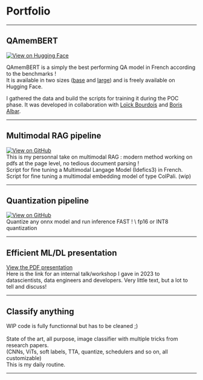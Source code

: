 # Portfolio
---

## QAmemBERT

[![View on Hugging Face](https://huggingface.co/datasets/huggingface/badges/resolve/main/model-on-hf-md.svg)](https://huggingface.co/CATIE-AQ/QAmembert)

QAmemBERT is a simply the best performing QA model in French according to the benchmarks ! \
It is available in two sizes ([base](https://huggingface.co/CATIE-AQ/QAmembert) and [large](https://huggingface.co/CATIE-AQ/QAmembert-large))  and is freely available on Hugging Face. 

I gathered the data and build the scripts for training it during the POC phase. It was developed in collaboration with [Loïck Bourdois](https://lbourdois.github.io/) and [Boris Albar](https://fr.linkedin.com/in/boris-albar).

---

## Multimodal RAG pipeline

[![View on GitHub](https://img.shields.io/badge/GitHub-View_on_GitHub-blue?logo=GitHub)](https://github.com/catie-aq/multimodal_RAG_with_VLMs) \
This is my personnal take on multimodal RAG : modern method working on pdfs at the page level, no tedious document parsing ! \
Script for fine tuning a Multimodal Langage Model (Idefics3) in French. \
Script for fine tuning a multimodal embedding model of type ColPali.  (wip)



---


## Quantization pipeline

[![View on GitHub](https://img.shields.io/badge/GitHub-View_on_GitHub-blue?logo=GitHub)](https://github.com/catie-aq/infere-anything-FAST) \
Quantize any onnx model and run inference FAST ! \ 
fp16 or INT8 quantization 


---

## Efficient ML/DL presentation
[View the PDF presentation](https://github.com/pierrebedu/portfolio/blob/main/techintome_efficientML_public_version.pdf) \
Here is the link for an internal talk/workshop  I gave in 2023 to datascientists, data engineers and developers.
Very little text, but a lot to tell and discuss! 

---

## Classify anything
WIP code is fully functionnal but has to be cleaned ;) \
\
State of the art, all purpose, image classifier with multiple tricks from research papers. \
(CNNs, ViTs, soft labels, TTA, quantize, schedulers and so on, all customizable) \
This is my daily routine. 


---